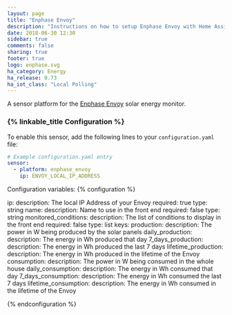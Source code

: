 ```yaml
---
layout: page
title: "Enphase Envoy"
description: "Instructions on how to setup Enphase Envoy with Home Assistant."
date: 2018-06-30 12:30
sidebar: true
comments: false
sharing: true
footer: true
logo: enphase.svg
ha_category: Energy
ha_release: 0.73
ha_iot_class: "Local Polling"
---
```


A sensor platform for the [Enphase Envoy](https://enphase.com/en-us/products-and-services/envoy) solar energy monitor.

### {% linkable_title Configuration %}

To enable this sensor, add the following lines to your `configuration.yaml` file:

```yaml
# Example configuration.yaml entry
sensor:
  - platform: enphase_envoy
    ip: ENVOY_LOCAL_IP_ADDRESS
```

Configuration variables:
{% configuration %}

ip:
  description: The local IP Address of your Envoy
  required: true
  type: string
name:
  description: Name to use in the front end
  required: false
  type: string
monitored_conditions:
  description: The list of conditions to display in the front end
  required: false
  type: list
  keys:
    production:
      description: The power in W being produced by the solar panels
    daily_production:
      description: The energy in Wh produced that day
    7_days_production:
      description: The energy in Wh produced the last 7 days
    lifetime_production:
      description: The energy in Wh produced in the lifetime of the Envoy
    consumption:
      description: The power in W being consumed in the whole house
    daily_consumption:
      description: The energy in Wh consumed that day
    7_days_consumption:
      description: The energy in Wh consumed the last 7 days
    lifetime_consumption:
      description: The energy in Wh consumed in the lifetime of the Envoy

{% endconfiguration %}
